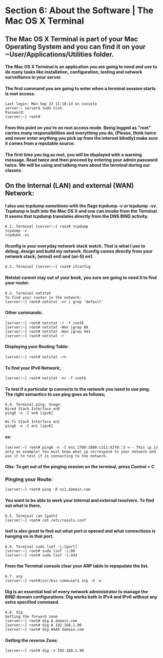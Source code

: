 # Section 6: About the Software | The Mac OS X Terminal

## The Mac OS X Terminal is part of your Mac Operating System and you can find it on your ~User/Applications/Utilities folder.

#### The Mac OS X Terminal is an application you are going to need and use to do many tasks like installation, configuration, testing and network surveillance in your server.

#### The first command you are going to enter when a terminal session starts is root access.
```
Last login: Mon Sep 23 11:18:14 on console
server:~ server$ sudo tcsh
Password:
[server:~] root# 
```

#### From this point on you're on root access mode. Being logged as "root" carries many responsibilities and everything you do, (Please, think twice and never enter anything you pick up from the internet blindly) make sure it comes from a reputable source.

#### The first time you log as root, you will be displayed with a warning message. Read twice and then proceed by entering your admin password twice. We will be using and talking more about the terminal during our classes.

## On the Internal (LAN) and external (WAN) Network:
#### I also use tcpdump sometimes with the flags tcpdump -v or tcpdump -vv. Tcpdump is built into the Mac OS X and one can invoke from the Terminal. It seems that tcpdump translates directly from the DNS BIND activity.
```
6.1. Terminal [server:~] root# tcpdump
tcpdump -v
tcpdukm -vv
```

#### ifconfig is your everyday network stack watch. That is what I use to debug, design and build my network. ifconfig comes directly from your network stack; (wired) en0 and (wi-fi) en1.
```
6.2. Terminal [server:~] root# ifconfig
```

#### Netstat cannot stay out of your book, you sure are going to need it to find your router.
```
6.3. Terminal netstat
To find your router in the network:
[server:~] root# netstat -nr | grep 'default'
```

#### Other commands:
```
[server:~] root# netstat -r -f inet6
[server:~] root# netstat -Wan |grep 80
[server:~] root# netstat -Wan |grep 443
[server:~] root# netstat -r
```

#### Displaying your Routing Table:
```
[server:~] root# netstat -rn
```

#### To find your IPv6 Network;
```
[server:~] root# netstat -nr -f inet6
```

#### To test if a particular ip connects to the network you need to use ping. The right semantics to use ping goes as follows;
```
6.4. Terminal ping, Usage:
Wired Stack Interface en0
ping6 -n -I en0 [ipv6]
```
```
Wi-fi Stack Interface en1
ping6 -n -I en1 [ipv6]
```

#### ex:
```
[server:~] root# ping6 -n -I en1 2700:1800:c311:d2f0::3 <-- This ip is only an example! You must know what ip correspond to your network and use it to test if is connecting to the network.
```

#### Obs: To get out of the pinging session on the terminal, press Control + C

### Pinging your Route:
```
[server:~] root# ping -R ns1.domain.com
```

#### You want to be able to work your internal and external resolvers. To find out what is there,
```
6.5. Terminal cat [path]
[server:~] root# cat /etc/resolv.conf
```

#### lsof is also great to find out what port is opened and what connections is hanging on in that port.
```
6.6. Terminal sudo lsof -i:[port]
[server:~] root# sudo lsof -i:80
[server:~] root# sudo lsof -i:443
```

#### From the Terminal console clear your ARP table to repopulate the list.
```
6.7. arp
[server:~] root#/usr/bin someuser$ arp -d -a
```

#### Dig is an essential tool of every network administrator to manage the BIND domain configurations. Dig works both in IPv4 and IPv6 without any extra specified command.
```
6.8. dig
Getting the forward zone
[server:~] root# dig A domain.com
[server:~] root# dig A 192.168.1.90
[server:~] root# dig AAAA domain.com
```

#### Getting the reverse Zone.
```
[server:~] root# dig -x 192.168.1.90
```
